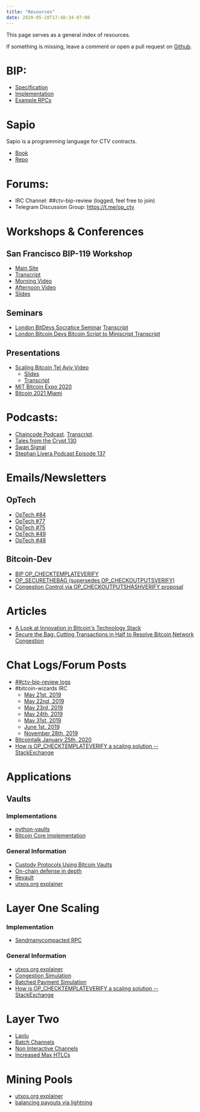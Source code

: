 ```yaml
---
title: "Resources"
date: 2020-05-28T17:48:34-07:00
---
```


This page serves as a general index of resources.

If something is missing, leave a comment or open a pull request on
[Github](https://github.com/JeremyRubin/utxos.org).


# BIP:
- [Specification](https://github.com/bitcoin/bips/blob/master/bip-0119.mediawiki)
- [Implementation](https://github.com/JeremyRubin/bitcoin/tree/checktemplateverify)
- [Example RPCs](https://github.com/JeremyRubin/bitcoin/tree/checktemplateverify-feb1-workshop)

# Sapio

Sapio is a programming language for CTV contracts.

- [Book](https://learn.sapio-lang.org)
- [Repo](https://github.com/sapio-lang/sapio)

# Forums:
- IRC Channel: ##ctv-bip-review (logged, feel free to join)
- Telegram Discussion Group: https://t.me/op_ctv

# Workshops & Conferences
## San Francisco BIP-119 Workshop
- [Main Site](https://utxos.org/workshops/)
- [Transcript]( https://diyhpl.us/wiki/transcripts/ctv-bip-review-workshop/)
- [Morning Video](https://twitter.com/JeremyRubin/status/1223672458516938752)
- [Afternoon Video](https://twitter.com/JeremyRubin/status/1223729378946715648)
- [Slides]( https://docs.google.com/presentation/d/e/2PACX-1vT9X5WNkGhBgctGezMYx7-RBu2iikMbTrKiv3uyDqB7_vkNgxmKsyS9zMquFhBT19sV5tgLQp5njcip/pub?start=false&loop=false&delayms=3000)
## Seminars

- [London BitDevs Socratice Seminar](https://www.youtube.com/watch?v=34jMGiCAmQM) [Transcript](https://github.com/kanzure/diyhpluswiki/blob/b446a9a3763a05239da595ae6321955f731a8101/transcripts/london-bitcoin-devs/2020-05-19-socratic-seminar-vaults.mdwn)
- [London Bitcoin Devs Bitcoin Script to Miniscript
Transcript](https://github.com/kanzure/diyhpluswiki/blob/05d21c79611e240c87387a8210984eed37e7da33/transcripts/london-bitcoin-devs/2020-02-04-andrew-poelstra-miniscript.mdwn#script-brainteasers)

## Presentations

- [Scaling Bitcoin Tel Aviv Video]( https://youtu.be/YxsjdIl0034?t=2453)
    - [Slides]( https://telaviv2019.scalingbitcoin.org/files/bip-op-securethebag.pdf)
    - [Transcript]( https://diyhpl.us/wiki/transcripts/scalingbitcoin/tel-aviv-2019/bip-securethebag/)
- [MIT Bitcoin Expo 2020](https://www.pscp.tv/w/1PlKQmdRNVDKE)
- [Bitcoin 2021 Miami](https://www.youtube.com/watch?v=w3FL0kEO_R4)

# Podcasts:

- [Chaincode Podcast](https://podcast.chaincode.com/2020/01/30/jeremy-rubin-3.html).
[Transcript](https://github.com/kanzure/diyhpluswiki/blob/88f3ee3e4be4d73ccd793b36d96ab4c5a74dd8ba/transcripts/chaincode-labs/2020-02-11-jeremy-rubin-ctv.mdwn).
- [Tales from the Crypt 130](https://talesfromthecrypt.libsyn.com/tales-from-the-crypt-130-jeremy-rubin)
- [Swan Signal](https://swansignalpodcast.com/episodes/jeremy-rubin-and-rockstar-developer)
- [Stephan Livera Podcast Episode 137](https://stephanlivera.com/episode/137/)



# Emails/Newsletters
## OpTech
- [OpTech #84](https://bitcoinops.org/en/newsletters/2020/02/12/)
- [OpTech #77](https://bitcoinops.org/en/newsletters/2019/12/18/)
- [OpTech #75](https://bitcoinops.org/en/newsletters/2019/12/04/#op-checktemplateverify-ctv)
- [OpTech #49](https://bitcoinops.org/en/newsletters/2019/06/05/)
- [OpTech #48](https://bitcoinops.org/en/newsletters/2019/05/29/)

## Bitcoin-Dev
- [BIP OP_CHECKTEMPLATEVERIFY](https://lists.linuxfoundation.org/pipermail/bitcoin-dev/2019-December/017525.html)
- [OP_SECURETHEBAG (supersedes OP_CHECKOUTPUTSVERIFY)](https://lists.linuxfoundation.org/pipermail/bitcoin-dev/2019-June/016997.html)
- [Congestion Control via OP_CHECKOUTPUTSHASHVERIFY
    proposal](https://lists.linuxfoundation.org/pipermail/bitcoin-dev/2019-May/016934.html)

# Articles
- [A Look at Innovation in Bitcoin's Technology
    Stack](https://medium.com/digitalassetresearch/a-look-at-innovation-in-bitcoins-technology-stack-7edf877eab14)
- [Secure the Bag: Cutting Transactions in Half to Resolve Bitcoin Network Congestion](https://bitcoinmagazine.com/articles/secure-the-bag-cutting-transactions-in-half-to-resolve-bitcoin-network-congestion)

# Chat Logs/Forum Posts
- [##ctv-bip-review logs](http://gnusha.org/ctv-bip-review/)
- #bitcoin-wizards IRC
    - [May 21st, 2019](https://freenode.irclog.whitequark.org/bitcoin-wizards/2019-05-21)
    - [May 22nd, 2019](https://freenode.irclog.whitequark.org/bitcoin-wizards/2019-05-22)
    - [May 23rd, 2019](https://freenode.irclog.whitequark.org/bitcoin-wizards/2019-05-23)
    - [May 24th, 2019](https://freenode.irclog.whitequark.org/bitcoin-wizards/2019-05-24)
    - [May 31st, 2019](https://freenode.irclog.whitequark.org/bitcoin-wizards/2019-05-31)
    - [June 1st, 2019](https://freenode.irclog.whitequark.org/bitcoin-wizards/2019-06-01)
    - [November 28th, 2019](https://freenode.irclog.whitequark.org/bitcoin-wizards/2019-11-28#25861123;)
- [Bitcointalk January 25th, 2020](https://bitcointalk.org/index.php?topic=5220520.0)
- [How is OP_CHECKTEMPLATEVERIFY a scaling solution --
    StackExchange](https://bitcoin.stackexchange.com/questions/92746/how-is-op-checktemplateverify-a-scaling-solution)

# Applications
## Vaults

### Implementations
- [python-vaults](https://github.com/kanzure/python-vaults)
- [Bitcoin Core
    Implementation](https://github.com/JeremyRubin/bitcoin/blob/checktemplateverify-feb1-workshop/src/wallet/rpcwallet.cpp#L1339)
### General Information
- [Custody Protocols Using Bitcoin Vaults](https://arxiv.org/abs/2005.11776)
- [On-chain defense in
depth](https://github.com/kanzure/diyhpluswiki/blob/5bd7b874a02bbb9f22a76d30441a7c200ee5eb76/transcripts/2019-02-09-mcelrath-on-chain-defense-in-depth.mdwn)
- [Revault](https://github.com/kanzure/diyhpluswiki/blob/2a52f13ff4b3a19bca4c0239401192afe94c572a/transcripts/honey-badger-diaries/2020-04-24-kevin-loaec-antoine-poinsot-revault.mdwn)
- [utxos.org explainer](https://utxos.org/uses/vaults/)

# Layer One Scaling
### Implementation
- [Sendmanycompacted
    RPC](https://github.com/JeremyRubin/bitcoin/blob/checktemplateverify-feb1-workshop/src/wallet/rpcwallet.cpp#L949)
### General Information

- [utxos.org explainer](https://utxos.org/uses/scaling/)
- [Congestion Simulation](https://utxos.org/analysis/bip_simulation/)
- [Batched Payment Simulation](https://utxos.org/analysis/batching_sim/)
- [How is OP_CHECKTEMPLATEVERIFY a scaling solution --
    StackExchange](https://bitcoin.stackexchange.com/questions/92746/how-is-op-checktemplateverify-a-scaling-solution)

# Layer Two
- [Laolu](https://github.com/kanzure/diyhpluswiki/blob/2ff5b4114f6662f50911528883c3c98ff61a0de4/transcripts/bitcoin-core-dev-tech/2019-06-06-noinput-etc.mdwn)
- [Batch Channels](https://utxos.org/uses/batch-channels/)
- [Non Interactive Channels](https://utxos.org/uses/non-interactive-channels/)
- [Increased Max HTLCs](https://utxos.org/uses/htlcs/)


# Mining Pools
- [utxos.org explainer](https://utxos.org/uses/miningpools/)
- [balancing payouts via lightning](https://docs.google.com/presentation/d/1tmvv3og8Hs-1h6JMlePmlMouycN1RM_MBWdQp7taKuw/edit?usp=sharing)
